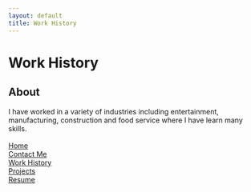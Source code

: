 ```yaml
---
layout: default
title: Work History
---
```


# Work History
## About
I have worked in a variety of industries including entertainment, manufacturing, construction and food service where I have learn many skills.\
\
[Home](https://ejem0724.github.io)\
[Contact Me](https://ejem0724.github.io/contact-me)\
[Work History](https://ejem0724.github.io/work-history)\
[Projects](https://ejem0724.github.io/projects)\
[Resume](https://drive.google.com/file/d/1N04MfUDJqpCMQxs24CMc0z-Vb1zr_SuE/view?usp=drive_link)
